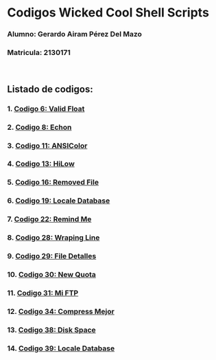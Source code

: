 # Codigos Wicked Cool Shell Scripts

### Alumno: Gerardo Airam Pérez Del Mazo
### Matricula: 2130171

<br>

## **Listado de codigos:**
### 1. [**Codigo 6: Valid Float**](Script6/Script6.md)
### 2. [**Codigo 8: Echon**](Script8/Script8.md)
### 3. [**Codigo 11: ANSIColor**](Script11/Script11.md)
### 4. [**Codigo 13: HiLow**](Script13/Script13.md)
### 5. [**Codigo 16: Removed File**](Script16/Script16.md)
### 6. [**Codigo 19: Locale Database**](Script19/Script19.md)
### 7. [**Codigo 22: Remind Me**](Script22/Script22.md)
### 8. [**Codigo 28: Wraping Line**](Script28/Script28.md)
### 9. [**Codigo 29: File Detalles**](Script29/Script29.md)
### 10. [**Codigo 30: New Quota**](Script30/Script30.md)
### 11. [**Codigo 31: Mi FTP**](Script31/Script31.md)
### 12. [**Codigo 34: Compress Mejor**](Script34/Script34.md)
### 13. [**Codigo 38: Disk Space**](Script38/Script38.md)
### 14. [**Codigo 39: Locale Database**](Script39/Script39.md)